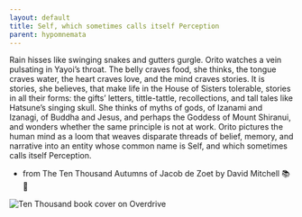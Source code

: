 ```yaml
---
layout: default
title: Self, which sometimes calls itself Perception
parent: hypomnemata
---
```

Rain hisses like swinging snakes and gutters gurgle. Orito watches a vein pulsating in Yayoi’s throat. The belly craves food, she thinks, the tongue craves water, the heart craves love, and the mind craves stories. It is stories, she believes, that make life in the House of Sisters tolerable, stories in all their forms: the gifts’ letters, tittle-tattle, recollections, and tall tales like Hatsune’s singing skull. She thinks of myths of gods, of Izanami and Izanagi, of Buddha and Jesus, and perhaps the Goddess of Mount Shiranui, and wonders whether the same principle is not at work. Orito pictures the human mind as a loom that weaves disparate threads of belief, memory, and narrative into an entity whose common name is Self, and which sometimes calls itself Perception.

- from The Ten Thousand Autumns of Jacob de Zoet by David Mitchell 📚 💬

![Ten Thousand book cover on Overdrive](https://7robots.micro.blog/uploads/2024/35ca5e6211.jpg "Ten Thousand book cover on Overdrive")

